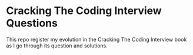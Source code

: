 # Cracking The Coding Interview Questions

This repo register my evolution in the Cracking The Coding Interview book as I go through its question and solutions. 
